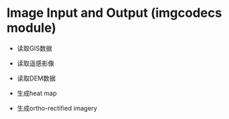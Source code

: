 # Image Input and Output (imgcodecs module)

- 读取GIS数据
- 读取遥感影像
- 读取DEM数据

- 生成heat map
- 生成ortho-rectified imagery
